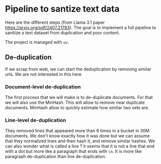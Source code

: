 # Pipeline to santize text data

Here are the different steps (from Llama 3.1 paper https://arxiv.org/pdf/2407.21783). The goal is to implement a full pipeline to sanitize a text dataset from duplication and poor content.

The project is managed with `uv`.

## De-duplication

If we scrap from web, we can start the deduplication by removing similar urls. We are not interested in this here.

### Document-level de-duplication

The first process that we will make is to de-duplicate documents. For that we will also use the MinHash. This will allow to remove near duplicate documents. MinHash allow to quickly estimate how similar two sets are. 

### Line-level de-duplication

They removed lines that appeared more than 6 times in a bucket in 30M documents. We don't know exactly how it was done but we can assume that they normalized lines and then hash it, and remove similar hashes.
We can also wonder what is called a line ? it seems that it is not a line that end with a dot but more like a paragraph that ends with `\n`. It is more like paragraph de-duplication than line de-duplication.